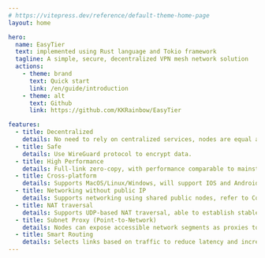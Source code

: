 ```yaml
---
# https://vitepress.dev/reference/default-theme-home-page
layout: home

hero:
  name: EasyTier
  text: implemented using Rust language and Tokio framework
  tagline: A simple, secure, decentralized VPN mesh network solution
  actions:
    - theme: brand
      text: Quick start
      link: /en/guide/introduction
    - theme: alt
      text: Github
      link: https://github.com/KKRainbow/EasyTier

features:
  - title: Decentralized
    details: No need to rely on centralized services, nodes are equal and independent.
  - title: Safe
    details: Use WireGuard protocol to encrypt data.
  - title: High Performance
    details: Full-link zero-copy, with performance comparable to mainstream networking software.
  - title: Cross-platform
    details: Supports MacOS/Linux/Windows, will support IOS and Android in the future. The executable file is statically linked, making deployment simple.
  - title: Networking without public IP
    details: Supports networking using shared public nodes, refer to Configuration Guide
  - title: NAT traversal
    details: Supports UDP-based NAT traversal, able to establish stable connections even in complex network environments.
  - title: Subnet Proxy (Point-to-Network)
    details: Nodes can expose accessible network segments as proxies to the VPN subnet, allowing other nodes to access these subnets through the node.
  - title: Smart Routing
    details: Selects links based on traffic to reduce latency and increase throughput.
---
```

